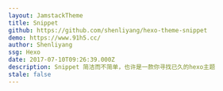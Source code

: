 ```yaml
---
layout: JamstackTheme
title: Snippet
github: https://github.com/shenliyang/hexo-theme-snippet
demo: https://www.91h5.cc/
author: Shenliyang
ssg: Hexo
date: 2017-07-10T09:26:39.000Z
description: Snippet 简洁而不简单，也许是一款你寻找已久的hexo主题
stale: false
---
```

